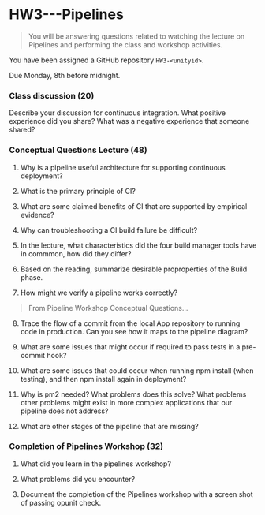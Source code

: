 # HW3---Pipelines

> You will be answering questions related to watching the lecture on Pipelines and performing the class and workshop activities.

You have been assigned a GitHub repository `HW3-<unityid>`.

Due Monday, 8th before midnight.

### Class discussion (20)

Describe your discussion for continuous integration. What positive experience did you share? What was a negative experience that someone shared?

### Conceptual Questions Lecture (48)

1. Why is a pipeline useful architecture for supporting continuous deployment?

2. What is the primary principle of CI?

3. What are some claimed benefits of CI that are supported by empirical evidence?

4. Why can troubleshooting a CI build failure be difficult?

5. In the lecture, what characteristics did the four build manager tools have in commmon, how did they differ?

6. Based on the reading, summarize desirable proproperties of the Build phase.

7. How might we verify a pipeline works correctly?

> From Pipeline Workshop Conceptual Questions...

8. Trace the flow of a commit from the local App repository to running code in production. Can you see how it maps to the pipeline diagram?

9. What are some issues that might occur if required to pass tests in a pre-commit hook?

10. What are some issues that could occur when running npm install (when testing), and then npm install again in deployment?

11. Why is pm2 needed? What problems does this solve? What problems other problems might exist in more complex applications that our pipeline does not address?

12. What are other stages of the pipeline that are missing?


### Completion of Pipelines Workshop (32)

1. What did you learn in the pipelines workshop?

2. What problems did you encounter?

3. Document the completion of the Pipelines workshop with a screen shot of passing opunit check.

